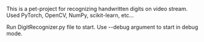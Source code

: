 This is a pet-project for recognizing handwritten digits on video stream.
Used PyTorch, OpenCV, NumPy, scikit-learn, etc...

Run DigitRecognizer.py file to start.
Use --debug argument to start in debug mode.
